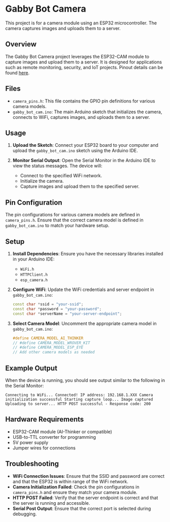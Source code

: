 # Gabby Bot Camera

This project is for a camera module using an ESP32 microcontroller. The camera captures images and uploads them to a server.

## Overview

The Gabby Bot Camera project leverages the ESP32-CAM module to capture images and upload them to a server. It is designed for applications such as remote monitoring, security, and IoT projects. Pinout details can be found [here](https://microcontrollerslab.com/esp32-cam-ai-thinker-pinout-gpio-pins-features-how-to-program).

## Files

- `camera_pins.h`: This file contains the GPIO pin definitions for various camera models.
- `gabby_bot_cam.ino`: The main Arduino sketch that initializes the camera, connects to WiFi, captures images, and uploads them to a server.

## Usage

1. **Upload the Sketch**: Connect your ESP32 board to your computer and upload the `gabby_bot_cam.ino` sketch using the Arduino IDE.

2. **Monitor Serial Output**: Open the Serial Monitor in the Arduino IDE to view the status messages. The device will:
    - Connect to the specified WiFi network.
    - Initialize the camera.
    - Capture images and upload them to the specified server.

## Pin Configuration

The pin configurations for various camera models are defined in `camera_pins.h`. Ensure that the correct camera model is defined in `gabby_bot_cam.ino` to match your hardware setup.

## Setup

1. **Install Dependencies**: Ensure you have the necessary libraries installed in your Arduino IDE:
    - `WiFi.h`
    - `HTTPClient.h`
    - `esp_camera.h`

2. **Configure WiFi**: Update the WiFi credentials and server endpoint in `gabby_bot_cam.ino`:
    ```ino
    const char *ssid = "your-ssid";
    const char *password = "your-password";
    const char *serverName = "your-server-endpoint";
    ```

3. **Select Camera Model**: Uncomment the appropriate camera model in `gabby_bot_cam.ino`:
    ```ino
    #define CAMERA_MODEL_AI_THINKER
    // #define CAMERA_MODEL_WROVER_KIT
    // #define CAMERA_MODEL_ESP_EYE
    // Add other camera models as needed
    ```

## Example Output

When the device is running, you should see output similar to the following in the Serial Monitor:
```
Connecting to WiFi... Connected! IP address: 192.168.1.XXX Camera initialization successful Starting capture loop... Image captured Uploading to server... HTTP POST successful - Response code: 200
```

## Hardware Requirements

- ESP32-CAM module (AI-Thinker or compatible)
- USB-to-TTL converter for programming
- 5V power supply
- Jumper wires for connections


## Troubleshooting

- **WiFi Connection Issues**: Ensure that the SSID and password are correct and that the ESP32 is within range of the WiFi network.
- **Camera Initialization Failed**: Check the pin configurations in `camera_pins.h` and ensure they match your camera module.
- **HTTP POST Failed**: Verify that the server endpoint is correct and that the server is running and accessible.
- **Serial Post Output**: Ensure that the correct port is selected during debugging.
